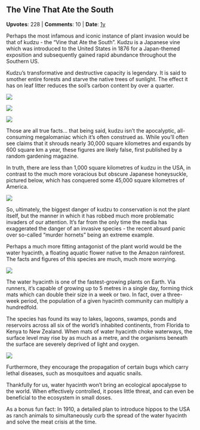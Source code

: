 ## The Vine That Ate the South
    
**Upvotes**: 228 | **Comments**: 10 | **Date**: [1y](https://www.quora.com/What-are-one-or-two-of-the-biggest-examples-in-history-where-invasive-plants-have-had-a-major-negative-impact-on-specific-biospheres-or-regions-of-the-planet/answer/Gary-Meaney)

Perhaps the most infamous and iconic instance of plant invasion would be that of kudzu \- the “Vine that Ate the South”. Kudzu is a Japanese vine which was introduced to the United States in 1876 for a Japan-themed exposition and subsequently gained rapid abundance throughout the Southern US.

Kudzu’s transformative and destructive capacity is legendary. It is said to smother entire forests and starve the native trees of sunlight. The effect it has on leaf litter reduces the soil’s carbon content by over a quarter.

![](https://qph.fs.quoracdn.net/main-qimg-1e8d14b098626f84d578e125fe0a284b-lq)

![](https://qph.fs.quoracdn.net/main-qimg-51b0c1923e40d51ad68b7d31804ff448-lq)

![](https://qph.fs.quoracdn.net/main-qimg-be6fff341393ba08edd8dd6265653e21-lq)

Those are all true facts… that being said, kudzu isn’t the apocalyptic, all-consuming megalomaniac which it’s often construed as. While you’ll often see claims that it shrouds nearly 30,000 square kilometres and expands by 600 square km a year, these figures are likely false, first published by a random gardening magazine.

In truth, there are less than 1,000 square kilometres of kudzu in the USA, in contrast to the much more voracious but obscure Japanese honeysuckle, pictured below, which has conquered some 45,000 square kilometres of America.

![](https://qph.fs.quoracdn.net/main-qimg-6889e3028cebf697363984b946fca565-lq)

So, ultimately, the biggest danger of kudzu to conservation is not the plant itself, but the manner in which it has robbed much more problematic invaders of our attention. It’s far from the only time the media has exaggerated the danger of an invasive species - the recent absurd panic over so-called “murder hornets” being an extreme example.

Perhaps a much more fitting antagonist of the plant world would be the water hyacinth, a floating aquatic flower native to the Amazon rainforest. The facts and figures of this species are much, much more worrying.

![](https://qph.fs.quoracdn.net/main-qimg-1d548dc5c8452db0830e5f1cc6646536-lq)

The water hyacinth is one of the fastest-growing plants on Earth. Via runners, it’s capable of growing up to 5 metres in a single day, forming thick mats which can double their size in a week or two. In fact, over a three-week period, the population of a given hyacinth community can multiply a hundredfold.

The species has found its way to lakes, lagoons, swamps, ponds and reservoirs across all six of the world’s inhabited continents, from Florida to Kenya to New Zealand. When mats of water hyacinth choke waterways, the surface level may rise by as much as a metre, and the organisms beneath the surface are severely deprived of light and oxygen.

![](https://qph.fs.quoracdn.net/main-qimg-894abcdcf0f83d8ec402e48841dd487e-lq)

Furthermore, they encourage the propagation of certain bugs which carry lethal diseases, such as mosquitoes and aquatic snails.

Thankfully for us, water hyacinth won’t bring an ecological apocalypse to the world. When effectively controlled, it poses little threat, and can even be beneficial to the ecosystem in small doses.

As a bonus fun fact: In 1910, a detailed plan to introduce hippos to the USA as ranch animals to simultaneously curb the spread of the water hyacinth and solve the meat crisis at the time.

